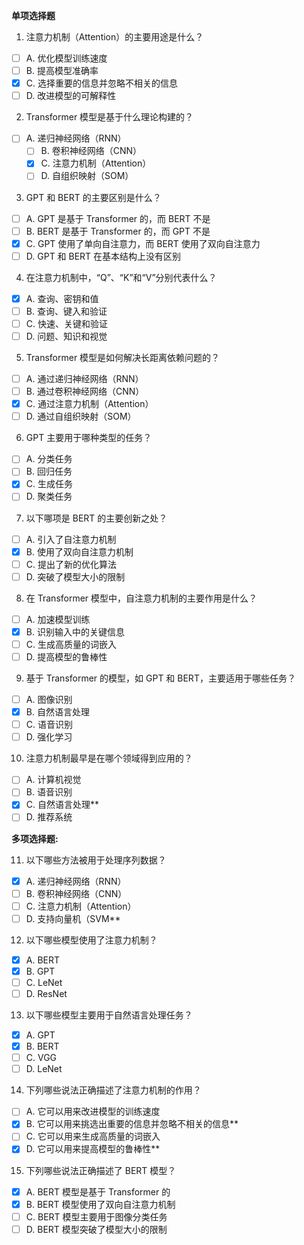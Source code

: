 

**单项选择题**
1. 注意力机制（Attention）的主要用途是什么？
  - [ ] A. 优化模型训练速度
  - [ ] B. 提高模型准确率
  - [x] C. 选择重要的信息并忽略不相关的信息
  - [ ] D. 改进模型的可解释性

2. Transformer 模型是基于什么理论构建的？
- [ ] A. 递归神经网络（RNN）
  - [ ] B. 卷积神经网络（CNN）
  - [x] C. 注意力机制（Attention）
  - [ ] D. 自组织映射（SOM）

3. GPT 和 BERT 的主要区别是什么？
- [ ] A. GPT 是基于 Transformer 的，而 BERT 不是
- [ ] B. BERT 是基于 Transformer 的，而 GPT 不是
- [x] C. GPT 使用了单向自注意力，而 BERT 使用了双向自注意力
- [ ] D. GPT 和 BERT 在基本结构上没有区别

4. 在注意力机制中，“Q”、“K”和“V”分别代表什么？
- [x] A. 查询、密钥和值
- [ ] B. 查询、键入和验证
- [ ] C. 快速、关键和验证
- [ ] D. 问题、知识和视觉

5. Transformer 模型是如何解决长距离依赖问题的？
- [ ] A. 通过递归神经网络（RNN）
- [ ] B. 通过卷积神经网络（CNN）
- [x] C. 通过注意力机制（Attention）
- [ ] D. 通过自组织映射（SOM）

6. GPT 主要用于哪种类型的任务？
- [ ] A. 分类任务
- [ ] B. 回归任务
- [x] C. 生成任务
- [ ] D. 聚类任务

7. 以下哪项是 BERT 的主要创新之处？
- [ ] A. 引入了自注意力机制
- [x] B. 使用了双向自注意力机制
- [ ] C. 提出了新的优化算法
- [ ] D. 突破了模型大小的限制

8. 在 Transformer 模型中，自注意力机制的主要作用是什么？
- [ ] A. 加速模型训练
- [x] B. 识别输入中的关键信息
- [ ] C. 生成高质量的词嵌入
- [ ] D. 提高模型的鲁棒性

9. 基于 Transformer 的模型，如 GPT 和 BERT，主要适用于哪些任务？
- [ ] A. 图像识别
- [x] B. 自然语言处理
- [ ] C. 语音识别
- [ ] D. 强化学习

10. 注意力机制最早是在哪个领域得到应用的？
- [ ] A. 计算机视觉
- [ ] B. 语音识别
- [x] C. 自然语言处理**
- [ ] D. 推荐系统

**多项选择题:**

11. 以下哪些方法被用于处理序列数据？
- [x] A. 递归神经网络（RNN）
- [ ] B. 卷积神经网络（CNN）
- [ ] C. 注意力机制（Attention）
- [ ] D. 支持向量机（SVM**

12. 以下哪些模型使用了注意力机制？
- [x] A. BERT
- [x] B. GPT
- [ ] C. LeNet
- [ ] D. ResNet

13. 以下哪些模型主要用于自然语言处理任务？
- [x] A. GPT
- [x] B. BERT
- [ ] C. VGG
- [ ] D. LeNet

14. 下列哪些说法正确描述了注意力机制的作用？
- [ ] A. 它可以用来改进模型的训练速度
- [x] B. 它可以用来挑选出重要的信息并忽略不相关的信息**
- [ ] C. 它可以用来生成高质量的词嵌入
- [x] D. 它可以用来提高模型的鲁棒性**

15. 下列哪些说法正确描述了 BERT 模型？
- [x] A. BERT 模型是基于 Transformer 的
- [x] B. BERT 模型使用了双向自注意力机制
- [ ] C. BERT 模型主要用于图像分类任务
- [ ] D. BERT 模型突破了模型大小的限制
